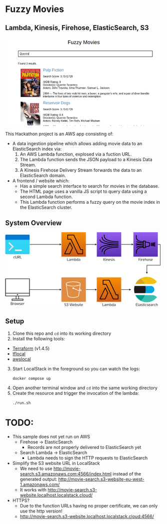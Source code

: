 # Fuzzy Movies
## Lambda, Kinesis, Firehose, ElasticSearch, S3
![Screenshot](./docs/screenshot.png)

This Hackathon project is an AWS app consisting of:
- A data ingestion pipeline which allows adding movie data to an ElasticSearch index via:
  1. An AWS Lambda function, explosed via a fuction URL.
  2. The Lambda function sends the JSON payload to a Kinesis Data Stream.
  3. A Kinesis Firehose Delivery Stream forwards the data to an ElasticSearch domain.
- A frontend / website which:
  - Has a simple search interface to search for movies in the database.
  - The HTML page uses a vanilla JS script to query data using a second Lambda function.
  - This Lambda function performs a fuzzy query on the movie index in the ElasticSearch cluster.

## System Overview
![System Overview](./docs/overview.drawio.png)

## Setup
1. Clone this repo and `cd` into its working directory
2. Install the following tools:
  - [Terraform](https://www.terraform.io/downloads) (v1.4.5)
  - [tflocal](https://github.com/localstack/terraform-local)
  - [awslocal](https://github.com/localstack/awscli-local)
3. Start LocalStack in the foreground so you can watch the logs:
   ```
   docker compose up
   ```
4. Open another terminal window and `cd` into the same working directory
5. Create the resource and trigger the invocation of the lambda:
   ```
   ./run.sh
   ```

# TODO:
- This sample does not yet run on AWS
  - Firehose -> ElasticSearch
    - Records are not properly delivered to ElasticSearch yet
  - Search Lambda -> ElasticSearch
    - Lambda needs to sign the HTTP requests to ElasticSearch
- Simplify the S3 website URL in LocalStack
  - We need to use http://movie-search.s3.amazonaws.com:4566/index.html instead of the generated output: http://movie-search.s3-website-eu-west-1.amazonaws.com/
  - It works with http://movie-search.s3-website.localhost.localstack.cloud/
- HTTPS?
  - Due to the function URLs having no proper certificate, we can only use the http version!
  - http://movie-search.s3-website.localhost.localstack.cloud:4566/
